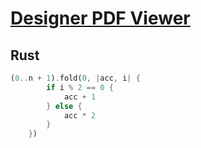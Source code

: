 # [Designer PDF Viewer](https://www.hackerrank.com/challenges/designer-pdf-viewer/problem)

## Rust

```rust
(0..n + 1).fold(0, |acc, i| {
        if i % 2 == 0 {
            acc + 1
        } else {
            acc * 2
        }
    })
```
